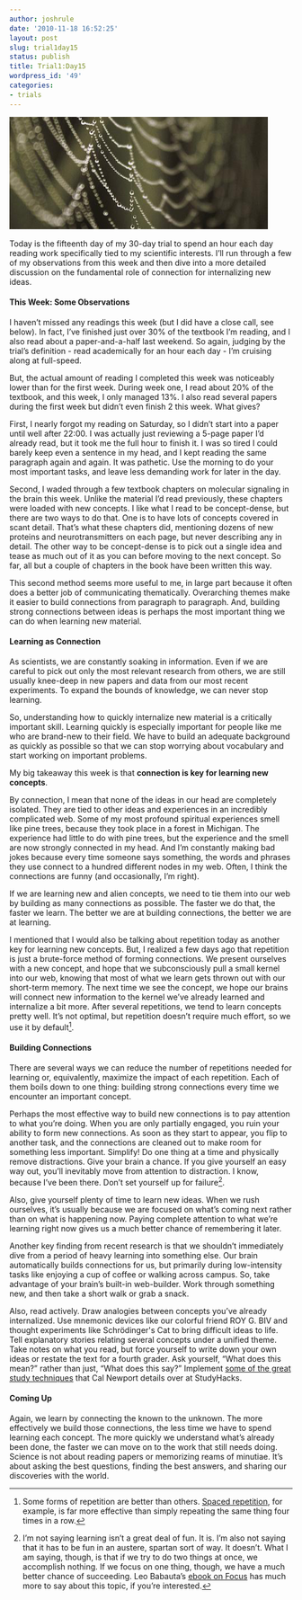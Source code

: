 ```yaml
---
author: joshrule
date: '2010-11-18 16:52:25'
layout: post
slug: trial1day15
status: publish
title: Trial1:Day15
wordpress_id: '49'
categories:
- trials
---
```


![from DavidR_ on flickr.com][1]

Today is the fifteenth day of my 30-day trial to spend an hour each day
reading work specifically tied to my scientific interests. I’ll run through a
few of my observations from this week and then dive into a more detailed
discussion on the fundamental role of connection for internalizing new ideas.

#### This Week: Some Observations

I haven’t missed any readings this week (but I did have a close call, see
below). In fact, I’ve finished just over 30% of the textbook I’m reading, and
I also read about a paper-and-a-half last weekend. So again, judging by the
trial’s definition - read academically for an hour each day - I’m cruising
along at full-speed.

But, the actual amount of reading I completed this week was noticeably lower
than for the first week. During week one, I read about 20% of the textbook,
and this week, I only managed 13%. I also read several papers during the first
week but didn’t even finish 2 this week. What gives?

First, I nearly forgot my reading on Saturday, so I didn’t start into a paper
until well after 22:00. I was actually just reviewing a 5-page paper I’d
already read, but it took me the full hour to finish it. I was so tired I
could barely keep even a sentence in my head, and I kept reading the same
paragraph again and again. It was pathetic. Use the morning to do your most
important tasks, and leave less demanding work for later in the day.

Second, I waded through a few textbook chapters on molecular signaling in the
brain this week. Unlike the material I’d read previously, these chapters were
loaded with new concepts. I like what I read to be concept-dense, but there
are two ways to do that. One is to have lots of concepts covered in scant
detail. That’s what these chapters did, mentioning dozens of new proteins and
neurotransmitters on each page, but never describing any in detail. The other
way to be concept-dense is to pick out a single idea and tease as much out of
it as you can before moving to the next concept. So far, all but a couple of
chapters in the book have been written this way.

This second method seems more useful to me, in large part because it often
does a better job of communicating thematically. Overarching themes make it
easier to build connections from paragraph to paragraph. And, building strong
connections between ideas is perhaps the most important thing we can do when
learning new material.

#### Learning as Connection

As scientists, we are constantly soaking in information. Even if we are
careful to pick out only the most relevant research from others, we are still
usually knee-deep in new papers and data from our most recent experiments. To
expand the bounds of knowledge, we can never stop learning.

So, understanding how to quickly internalize new material is a critically
important skill. Learning quickly is especially important for people like me
who are brand-new to their field. We have to build an adequate background as
quickly as possible so that we can stop worrying about vocabulary and start
working on important problems.

My big takeaway this week is that **connection is key for learning new
concepts**.

By connection, I mean that none of the ideas in our head are completely
isolated. They are tied to other ideas and experiences in an incredibly
complicated web. Some of my most profound spiritual experiences smell like
pine trees, because they took place in a forest in Michigan. The experience
had little to do with pine trees, but the experience and the smell are now
strongly connected in my head. And I’m constantly making bad jokes because
every time someone says something, the words and phrases they use connect to a
hundred different nodes in my web. Often, I think the connections are funny
(and occasionally, I’m right).

If we are learning new and alien concepts, we need to tie them into our web by
building as many connections as possible. The faster we do that, the faster we
learn. The better we are at building connections, the better we are at
learning.

I mentioned that I would also be talking about repetition today as another key
for learning new concepts. But, I realized a few days ago that repetition is
just a brute-force method of forming connections. We present ourselves with a
new concept, and hope that we subconsciously pull a small kernel into our web,
knowing that most of what we learn gets thrown out with our short-term memory.
The next time we see the concept, we hope our brains will connect new
information to the kernel we’ve already learned and internalize a bit more.
After several repetitions, we tend to learn concepts pretty well. It’s not
optimal, but repetition doesn’t require much effort, so we use it by
default[^1].

#### Building Connections

There are several ways we can reduce the number of repetitions needed for
learning or, equivalently, maximize the impact of each repetition. Each of
them boils down to one thing: building strong connections every time we
encounter an important concept.

Perhaps the most effective way to build new connections is to pay attention to
what you’re doing. When you are only partially engaged, you ruin your ability
to form new connections. As soon as they start to appear, you flip to another
task, and the connections are cleaned out to make room for something less
important. Simplify! Do one thing at a time and physically remove
distractions. Give your brain a chance. If you give yourself an easy way out,
you’ll inevitably move from attention to distraction. I know, because I’ve
been there. Don’t set yourself up for failure[^2].

Also, give yourself plenty of time to learn new ideas. When we rush ourselves,
it’s usually because we are focused on what’s coming next rather than on what
is happening now. Paying complete attention to what we’re learning right now
gives us a much better chance of remembering it later.

Another key finding from recent research is that we shouldn’t immediately dive
from a period of heavy learning into something else. Our brain automatically
builds connections for us, but primarily during low-intensity tasks like
enjoying a cup of coffee or walking across campus. So, take advantage of your
brain’s built-in web-builder. Work through something new, and then take a
short walk or grab a snack.

Also, read actively. Draw analogies between concepts you’ve already
internalized. Use mnemonic devices like our colorful friend ROY G. BIV and
thought experiments like Schrödinger's Cat to bring difficult ideas to life.
Tell explanatory stories relating several concepts under a unified theme. Take
notes on what you read, but force yourself to write down your own ideas or
restate the text for a fourth grader. Ask yourself, “What does this mean?”
rather than just, “What does this say?” Implement [some of the great study
techniques][2] that Cal Newport details over at StudyHacks.

#### Coming Up

Again, we learn by connecting the known to the unknown. The more effectively
we build those connections, the less time we have to spend learning each
concept. The more quickly we understand what’s already been done, the faster
we can move on to the work that still needs doing. Science is not about
reading papers or memorizing reams of minutiae. It’s about asking the best
questions, finding the best answers, and sharing our discoveries with the
world.


[^1]:  Some forms of repetition are better than others. [Spaced repetition][3], for example, is far more effective than simply repeating the same thing four times in a row.
[^2]: I’m not saying learning isn’t a great deal of fun. It is. I’m also not saying that it has to be fun in an austere, spartan sort of way. It doesn’t. What I am saying, though, is that if we try to do two things at once, we accomplish nothing. If we focus on one thing, though, we have a much better chance of succeeding. Leo Babauta’s [ebook on Focus][4] has much more to say about this topic, if you’re interested.

[1]: /a/2010-11-18-trial1day15/wet-web.png (spider-web)
[2]: http://calnewport.com/blog/category/tips-studying/ (Cal Newport - Study Hacks)
[3]: http://en.wikipedia.org/wiki/Spaced_repetition (Wikipedia - Spaced Repetition)
[4]: http://zenhabits.net/focus-book/ (Leo Babauta - Focus)
